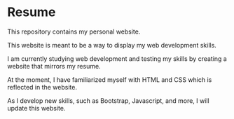 # Resume

This repository contains my personal website. 

This website is meant to be a way to display my web development skills.

I am currently studying web development and testing my skills by creating a website that mirrors my resume. 

At the moment, I have familiarized myself with HTML and CSS which is reflected in the website.

As I develop new skills, such as Bootstrap, Javascript, and more, I will update this website.
